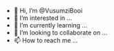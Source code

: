 - 👋 Hi, I’m @VusumziBooi
- 👀 I’m interested in ...
- 🌱 I’m currently learning ...
- 💞️ I’m looking to collaborate on ...
- 📫 How to reach me ...

<!---
VusumziBooi/VusumziBooi is a ✨ special ✨ repository because its `README.md` (this file) appears on your GitHub profile.
You can click the Preview link to take a look at your changes.
--->
